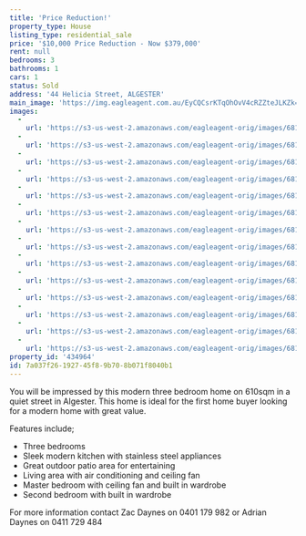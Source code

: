 ```yaml
---
title: 'Price Reduction!'
property_type: House
listing_type: residential_sale
price: '$10,000 Price Reduction - Now $379,000'
rent: null
bedrooms: 3
bathrooms: 1
cars: 1
status: Sold
address: '44 Helicia Street, ALGESTER'
main_image: 'https://img.eagleagent.com.au/EyCQCsrKTqOhOvV4cRZZteJLKZk=/1280x854/smart/https://s3-us-west-2.amazonaws.com/eagleagent-orig/images/6819380/105651765-image-M.jpg'
images:
  -
    url: 'https://s3-us-west-2.amazonaws.com/eagleagent-orig/images/6819393/105651765-image-N.jpg'
  -
    url: 'https://s3-us-west-2.amazonaws.com/eagleagent-orig/images/6819392/105651765-image-L.jpg'
  -
    url: 'https://s3-us-west-2.amazonaws.com/eagleagent-orig/images/6819391/105651765-image-K.jpg'
  -
    url: 'https://s3-us-west-2.amazonaws.com/eagleagent-orig/images/6819390/105651765-image-J.jpg'
  -
    url: 'https://s3-us-west-2.amazonaws.com/eagleagent-orig/images/6819389/105651765-image-I.jpg'
  -
    url: 'https://s3-us-west-2.amazonaws.com/eagleagent-orig/images/6819388/105651765-image-H.jpg'
  -
    url: 'https://s3-us-west-2.amazonaws.com/eagleagent-orig/images/6819387/105651765-image-G.jpg'
  -
    url: 'https://s3-us-west-2.amazonaws.com/eagleagent-orig/images/6819386/105651765-image-F.jpg'
  -
    url: 'https://s3-us-west-2.amazonaws.com/eagleagent-orig/images/6819385/105651765-image-E.jpg'
  -
    url: 'https://s3-us-west-2.amazonaws.com/eagleagent-orig/images/6819384/105651765-image-D.jpg'
  -
    url: 'https://s3-us-west-2.amazonaws.com/eagleagent-orig/images/6819383/105651765-image-C.jpg'
  -
    url: 'https://s3-us-west-2.amazonaws.com/eagleagent-orig/images/6819382/105651765-image-B.jpg'
  -
    url: 'https://s3-us-west-2.amazonaws.com/eagleagent-orig/images/6819381/105651765-image-A.jpg'
  -
    url: 'https://s3-us-west-2.amazonaws.com/eagleagent-orig/images/6819380/105651765-image-M.jpg'
property_id: '434964'
id: 7a037f26-1927-45f8-9b70-8b071f8040b1
---
```

You will be impressed by this modern three bedroom home on 610sqm in a quiet street in Algester.
This home is ideal for the first home buyer looking for a modern home with great value.

Features include;
*  Three bedrooms
*  Sleek modern kitchen with stainless steel appliances
*  Great outdoor patio area for entertaining
*  Living area with air conditioning and ceiling fan
*  Master bedroom with ceiling fan and built in wardrobe
*  Second bedroom with built in wardrobe

For more information contact Zac Daynes on 0401 179 982 or Adrian Daynes on 0411 729 484